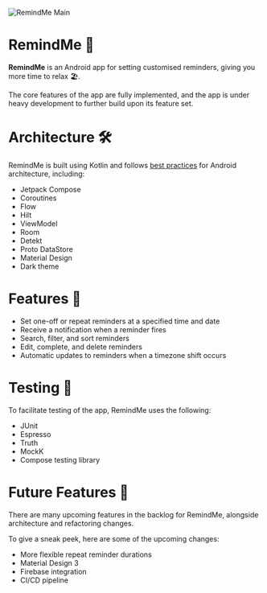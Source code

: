 ![RemindMe Main](https://user-images.githubusercontent.com/73708076/207454305-b870d65b-6065-4af2-ae4c-0ae64c1e6adc.png)

# RemindMe 🔔
**RemindMe** is an Android app for setting customised reminders, giving you more time to relax 🏖️.

The core features of the app are fully implemented, and the app is under heavy development to further build upon its feature set.

# Architecture 🛠
RemindMe is built using Kotlin and follows [best practices](https://developer.android.com/topic/architecture/recommendations) for Android architecture, including:
- Jetpack Compose
- Coroutines
- Flow
- Hilt
- ViewModel
- Room
- Detekt
- Proto DataStore
- Material Design
- Dark theme

# Features 📱
 - Set one-off or repeat reminders at a specified time and date
 - Receive a notification when a reminder fires
 - Search, filter, and sort reminders
 - Edit, complete, and delete reminders
 - Automatic updates to reminders when a timezone shift occurs

# Testing 🧪
To facilitate testing of the app, RemindMe uses the following:
 - JUnit
 - Espresso
 - Truth
 - MockK
 - Compose testing library

# Future Features 🔮
There are many upcoming features in the backlog for RemindMe, alongside architecture and refactoring changes.

To give a sneak peek, here are some of the upcoming changes:
 - More flexible repeat reminder durations
 - Material Design 3
 - Firebase integration 
 - CI/CD pipeline
